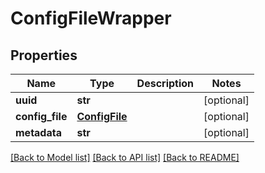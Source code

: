 # ConfigFileWrapper

## Properties
Name | Type | Description | Notes
------------ | ------------- | ------------- | -------------
**uuid** | **str** |  | [optional] 
**config_file** | [**ConfigFile**](ConfigFile.md) |  | [optional] 
**metadata** | **str** |  | [optional] 

[[Back to Model list]](../README.md#documentation-for-models) [[Back to API list]](../README.md#documentation-for-api-endpoints) [[Back to README]](../README.md)

